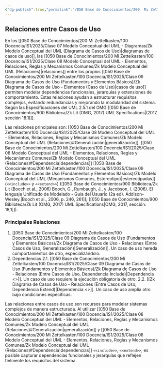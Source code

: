 ```yaml
---
{"dg-publish":true,"permalink":"/050 Base de Conocimientos/200  Mi Zettelkasten/100 Docencia/IS1/2025/Clase 09 Diagrama de Casos de Uso (Fundamentos y Elementos Básicos)/Zk Diagrama de Casos de Uso - Relaciones (Entre Casos de Uso)/","tags":["digitalGarden"]}
---
```


## Relaciones entre Casos de Uso

En los [[050 Base de Conocimientos/200  Mi Zettelkasten/100 Docencia/IS1/2025/Clase 07 Modelo Conceptual del UML - Diagramas/Zk Modelo Conceptual del UML (Diagrama de Casos de Uso)\|diagramas de casos de uso]], las [[050 Base de Conocimientos/200  Mi Zettelkasten/100 Docencia/IS1/2025/Clase 08 Modelo Conceptual del UML - Elementos, Relaciones, Reglas y Mecanismos Comunes/Zk Modelo Conceptual del UML (Relaciones)\|relaciones]] entre los propios [[050 Base de Conocimientos/200  Mi Zettelkasten/100 Docencia/IS1/2025/Clase 09 Diagrama de Casos de Uso (Fundamentos y Elementos Básicos)/Zk Diagrama de Casos de Uso - Elementos (Caso de Uso)\|casos de uso]] permiten modelar dependencias funcionales, jerarquías y extensiones de comportamiento. Estas relaciones ayudan a estructurar requisitos complejos, evitando redundancias y mejorando la modularidad del sistema. Según las Especificaciones del UML 2.5.1 del OMG [[050 Base de Conocimientos/900 Biblioteca/Zk Lit (OMG, 2017) UML Specifications\|(2017, sección 18.1)]].

Las relaciones principales son: [[050 Base de Conocimientos/200  Mi Zettelkasten/100 Docencia/IS1/2025/Clase 08 Modelo Conceptual del UML - Elementos, Relaciones, Reglas y Mecanismos Comunes/Zk Modelo Conceptual del UML (Relaciones)#Generalización\|generalización]], [[050 Base de Conocimientos/200  Mi Zettelkasten/100 Docencia/IS1/2025/Clase 08 Modelo Conceptual del UML - Elementos, Relaciones, Reglas y Mecanismos Comunes/Zk Modelo Conceptual del UML (Relaciones)#Dependencia\|dependencias]] [[050 Base de Conocimientos/200  Mi Zettelkasten/100 Docencia/IS1/2025/Clase 09 Diagrama de Casos de Uso (Fundamentos y Elementos Básicos)/Zk Modelo Conceptual del UML (Mecanismos Comunes, Estereotipo)\|estereotipadas]] (`<<include>>` y `<<extend>>`) ([[050 Base de Conocimientos/900 Biblioteca/Zk Lit (Booch et al., 2006) Booch, G., Rumbaugh, J., y Jacobson, I. (2006). El lenguaje Unificado de Modelado - Guía del Usuario (2a ed). Addison-Wesley.\|Booch et al., 2006, p. 246, 261]]; [[050 Base de Conocimientos/900 Biblioteca/Zk Lit (OMG, 2017) UML Specifications\|OMG, 2017,  sección: 18,1]]).

### Principales Relaciones

1. [[050 Base de Conocimientos/200  Mi Zettelkasten/100 Docencia/IS1/2025/Clase 09 Diagrama de Casos de Uso (Fundamentos y Elementos Básicos)/Zk Diagrama de Casos de Uso - Relaciones (Entre Casos de Uso, Generalización)\|Generalización]]. Un caso de uso hereda comportamientos de otro, especializándolo.
2. Dependencias
	2.1. [[050 Base de Conocimientos/200  Mi Zettelkasten/100 Docencia/IS1/2025/Clase 09 Diagrama de Casos de Uso (Fundamentos y Elementos Básicos)/Zk Diagrama de Casos de Uso - Relaciones (Entre Casos de Uso, Dependencia Include)\|Dependencia <<Include>>]]. Un caso de uso requiere la ejecución obligatoria de otro.
	2.2. [[Zk Diagrama de Casos de Uso - Relaciones (Entre Casos de Uso, Dependencia Extend)\|Dependencia <<extend>>]]. Un caso de uso amplía otro bajo condiciones específicas.

Las relaciones entre casos de uso son recursos para modelar sistemas complejos de manera estructurada. Al utilizar [[050 Base de Conocimientos/200  Mi Zettelkasten/100 Docencia/IS1/2025/Clase 08 Modelo Conceptual del UML - Elementos, Relaciones, Reglas y Mecanismos Comunes/Zk Modelo Conceptual del UML (Relaciones)#Generalización\|generalización]] y [[050 Base de Conocimientos/200  Mi Zettelkasten/100 Docencia/IS1/2025/Clase 08 Modelo Conceptual del UML - Elementos, Relaciones, Reglas y Mecanismos Comunes/Zk Modelo Conceptual del UML (Relaciones)#Dependencia\|dependencias]] `<<include>>`, `<<extend>>`, es posible capturar dependencias funcionales y jerarquías que reflejen fielmente los requisitos del sistema.
